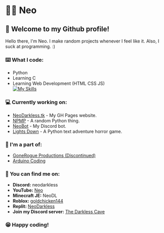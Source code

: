 # 🔼🔽 Neo
## 👋 Welcome to my Github profile!

Hello there, I'm Neo. I make random projects whenever I feel like it. Also, I suck at programming. :)

### ⌨️ What I code:
- Python
- Learning C
- Learning Web Development (HTML CSS JS)
<br>[![My Skills](https://skillicons.dev/icons?i=python,c,html,css,js&theme=dark)](https://skillicons.dev)

### 💻 Currently working on:
- [NeoDarkless.tk](https://github.com/NeoDarkless/neodarkless.github.io) - My GH Pages website.
- [NPMP](https://github.com/NeoDarkless/NPMP) - A random Python thing.
- [NeoBot](https://github.com/NeoDarkless/NeoBot) - My Discord bot.
- [Lights Down](https://github.com/NeoDarkless/LightsDown) - A Python text adventure horror game.

### 👥 I'm a part of:
- [GoneRogue Productions (Discontinued)](https://github.com/GoneRogueProductions)
- [Arduino Coding](https://github.com/The-arduino-bot)

### 💬 You can find me on:
- **Discord:** neodarkless 
- **YouTube:** [Neo](https://www.youtube.com/@neodarkless)
- **Minecraft JE:** NeoDL
- **Roblox:** [goldchicken144](https://web.roblox.com/users/963333948/profile)
- **Replit:** [NeoDarkless](https://replit.com/@NeoDarkless)
- **Join my Discord server:** [The Darkless Cave](https://discord.gg/wVxDspyPBe)

### 😁 Happy coding!
<!---
NeoDarkless/NeoDarkless is a ✨ special ✨ repository because its `README.md` (this file) appears on your GitHub profile.
You can click the Preview link to take a look at your changes.
--->
